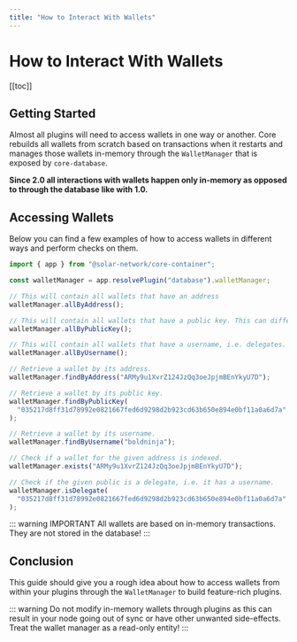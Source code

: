 ```yaml
---
title: "How to Interact With Wallets"
---
```


# How to Interact With Wallets

[[toc]]

## Getting Started

Almost all plugins will need to access wallets in one way or another. Core rebuilds all wallets from scratch based on transactions when it restarts and manages those wallets in-memory through the `WalletManager` that is exposed by `core-database`.

**Since 2.0 all interactions with wallets happen only in-memory as opposed to through the database like with 1.0.**

## Accessing Wallets

Below you can find a few examples of how to access wallets in different ways and perform checks on them.

```ts
import { app } from "@solar-network/core-container";

const walletManager = app.resolvePlugin("database").walletManager;

// This will contain all wallets that have an address
walletManager.allByAddress();

// This will contain all wallets that have a public key. This can differ from "allByAddress" as cold wallets have no addresses.
walletManager.allByPublicKey();

// This will contain all wallets that have a username, i.e. delegates.
walletManager.allByUsername();

// Retrieve a wallet by its address.
walletManager.findByAddress("ARMy9u1XvrZ124JzQq3oeJpjmBEnYkyU7D");

// Retrieve a wallet by its public key.
walletManager.findByPublicKey(
  "035217d8ff31d78992e0821667fed6d9298d2b923cd63b650e894e0bf11a0a6d7a"
);

// Retrieve a wallet by its username.
walletManager.findByUsername("boldninja");

// Check if a wallet for the given address is indexed.
walletManager.exists("ARMy9u1XvrZ124JzQq3oeJpjmBEnYkyU7D");

// Check if the given public is a delegate, i.e. it has a username.
walletManager.isDelegate(
  "035217d8ff31d78992e0821667fed6d9298d2b923cd63b650e894e0bf11a0a6d7a"
);
```

::: warning IMPORTANT
All wallets are based on in-memory transactions. They are not stored in the database!
:::

## Conclusion

This guide should give you a rough idea about how to access wallets from within your plugins through the `WalletManager` to build feature-rich plugins.

::: warning
Do not modify in-memory wallets through plugins as this can result in your node going out of sync or have other unwanted side-effects. Treat the wallet manager as a read-only entity!
:::
